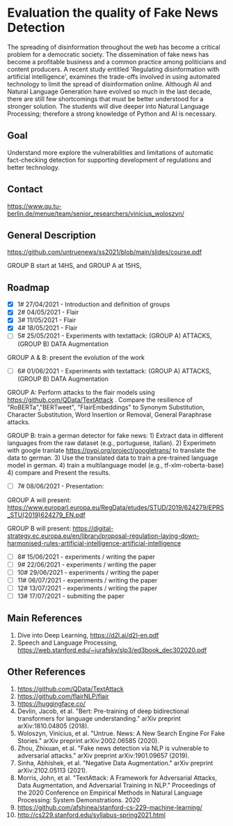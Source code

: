 # Evaluation the quality of Fake News Detection

 The spreading of disinformation throughout the web has become a critical problem for a democratic society. The dissemination of fake news has become a profitable business and a common practice among politicians and content producers. A recent study entitled 'Regulating disinformation with artificial intelligence', examines the trade-offs involved in using automated technology to limit the spread of disinformation online. Although AI and Natural Language Generation have evolved so much in the last decade, there are still few shortcomings that must be better understood for a stronger solution. The students will dive deeper into Natural Language Processing; therefore a strong knowledge of Python and AI is necessary. 

 ## Goal
 Understand more explore the vulnerabilities and limitations of automatic fact-checking detection for supporting development of regulations and better technology.
 
## Contact
https://www.qu.tu-berlin.de/menue/team/senior_researchers/vinicius_woloszyn/

## General Description
https://github.com/untruenews/ss2021/blob/main/slides/course.pdf

GROUP B start at 14HS, and GROUP A at 15HS,
## Roadmap
- [x] 1# 27/04/2021 - Introduction and definition of groups
- [x] 2# 04/05/2021 - Flair 
- [x] 3# 11/05/2021 - Flair
- [x] 4# 18/05/2021 - Flair
- [ ] 5# 25/05/2021 - Experiments with textattack: (GROUP A) ATTACKS, (GROUP B) DATA Augmentation

GROUP A & B: present the evolution of the work

- [ ] 6# 01/06/2021 - Experiments with textattack: (GROUP A) ATTACKS, (GROUP B) DATA Augmentation

GROUP A: Perform attacks to the flair models using https://github.com/QData/TextAttack . Compare the resilience of "RoBERTa","BERTweet", "FlairEmbeddings" to Synonym Substitution, Character Substitution, Word Insertion or Removal, General Paraphrase attacks.

GROUP B: train a german detector for fake news: 1) Extract data in different languages from the raw dataset (e.g., portuguese, italian). 2) Experimetn with google tranlate https://pypi.org/project/googletrans/ to translate the data to german. 3) Use the translated data to train a pre-trained language model in german. 4) train a multilanguage model (e.g., tf-xlm-roberta-base) 4) compare and Present the results.


- [ ] 7# 08/06/2021 - Presentation: 

GROUP A will present: https://www.europarl.europa.eu/RegData/etudes/STUD/2019/624279/EPRS_STU(2019)624279_EN.pdf

GROUP B will present: https://digital-strategy.ec.europa.eu/en/library/proposal-regulation-laying-down-harmonised-rules-artificial-intelligence-artificial-intelligence

- [ ] 8# 15/06/2021 - experiments / writing the paper
- [ ] 9# 22/06/2021 - experiments / writing the paper
- [ ] 10#  29/06/2021 - experiments / writing the paper
- [ ] 11#  06/07/2021 - experiments / writing the paper
- [ ] 12#  13/07/2021 - experiments / writing the paper
- [ ] 13#  17/07/2021 - submiting the paper

## Main References
1. Dive into Deep Learning, https://d2l.ai/d2l-en.pdf
2. Speech and Language Processing, https://web.stanford.edu/~jurafsky/slp3/ed3book_dec302020.pdf

## Other References
1. https://github.com/QData/TextAttack
2. https://github.com/flairNLP/flair
3. https://huggingface.co/
4. Devlin, Jacob, et al. "Bert: Pre-training of deep bidirectional transformers for language understanding." arXiv preprint arXiv:1810.04805 (2018).
5. Woloszyn, Vinicius, et al. "Untrue. News: A New Search Engine For Fake Stories." arXiv preprint arXiv:2002.06585 (2020).
6. Zhou, Zhixuan, et al. "Fake news detection via NLP is vulnerable to adversarial attacks." arXiv preprint arXiv:1901.09657 (2019).
7. Sinha, Abhishek, et al. "Negative Data Augmentation." arXiv preprint arXiv:2102.05113 (2021).
8. Morris, John, et al. "TextAttack: A Framework for Adversarial Attacks, Data Augmentation, and Adversarial Training in NLP." Proceedings of the 2020 Conference on Empirical Methods in Natural Language Processing: System Demonstrations. 2020
9. https://github.com/afshinea/stanford-cs-229-machine-learning/ 
10. http://cs229.stanford.edu/syllabus-spring2021.html



